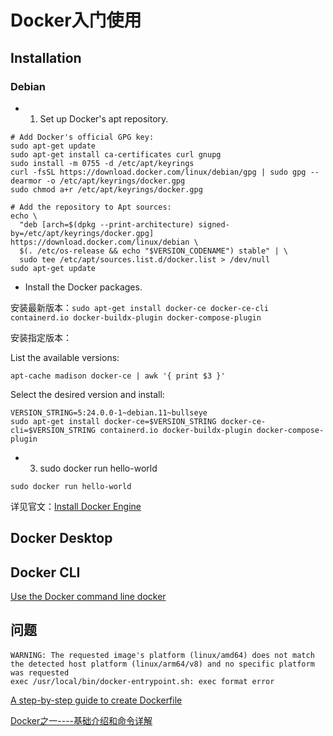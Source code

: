 # Docker入门使用

## Installation 

### Debian

* 1. Set up Docker's apt repository.

```
# Add Docker's official GPG key:
sudo apt-get update
sudo apt-get install ca-certificates curl gnupg
sudo install -m 0755 -d /etc/apt/keyrings
curl -fsSL https://download.docker.com/linux/debian/gpg | sudo gpg --dearmor -o /etc/apt/keyrings/docker.gpg
sudo chmod a+r /etc/apt/keyrings/docker.gpg

# Add the repository to Apt sources:
echo \
  "deb [arch=$(dpkg --print-architecture) signed-by=/etc/apt/keyrings/docker.gpg] https://download.docker.com/linux/debian \
  $(. /etc/os-release && echo "$VERSION_CODENAME") stable" | \
  sudo tee /etc/apt/sources.list.d/docker.list > /dev/null
sudo apt-get update
```

* Install the Docker packages.

安装最新版本：`sudo apt-get install docker-ce docker-ce-cli containerd.io docker-buildx-plugin docker-compose-plugin`

安装指定版本：

List the available versions: 

`apt-cache madison docker-ce | awk '{ print $3 }'`
	
Select the desired version and install:
	
```
VERSION_STRING=5:24.0.0-1~debian.11~bullseye
sudo apt-get install docker-ce=$VERSION_STRING docker-ce-cli=$VERSION_STRING containerd.io docker-buildx-plugin docker-compose-plugin
```

* 3. sudo docker run hello-world

`sudo docker run hello-world`

详见官文：[Install Docker Engine](https://docs.docker.com/engine/install/)

## Docker Desktop

## Docker CLI



[Use the Docker command line docker](https://docs.docker.com/engine/reference/commandline/cli/)

## 问题

#### 

```
WARNING: The requested image's platform (linux/amd64) does not match the detected host platform (linux/arm64/v8) and no specific platform was requested
exec /usr/local/bin/docker-entrypoint.sh: exec format error
```

[A step-by-step guide to create Dockerfile](https://medium.com/@anshita.bhasin/a-step-by-step-guide-to-create-dockerfile-9e3744d38d11)

[Docker之一----基础介绍和命令详解](https://www.cnblogs.com/struggle-1216/p/12187586.html)




















